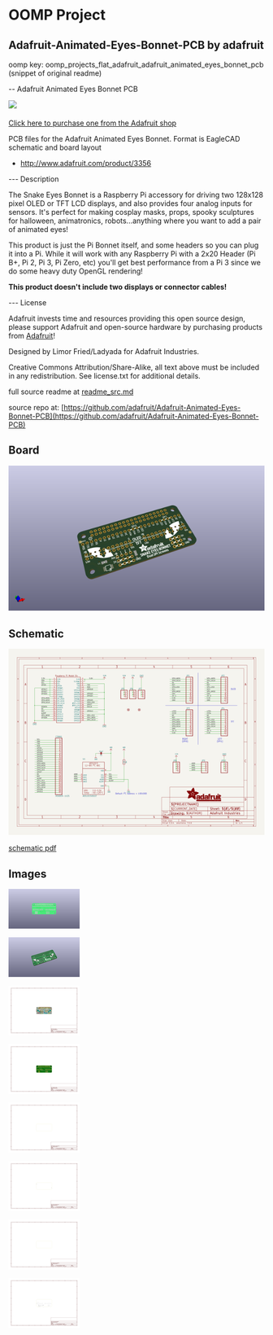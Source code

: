 # OOMP Project  
## Adafruit-Animated-Eyes-Bonnet-PCB  by adafruit  
  
oomp key: oomp_projects_flat_adafruit_adafruit_animated_eyes_bonnet_pcb  
(snippet of original readme)  
  
-- Adafruit Animated Eyes Bonnet PCB  
  
<a href="http://www.adafruit.com/products/3356"><img src="assets/image.jpg?raw=true" width="500px"><br/>  
Click here to purchase one from the Adafruit shop</a>  
  
PCB files for the Adafruit Animated Eyes Bonnet. Format is EagleCAD schematic and board layout  
* http://www.adafruit.com/product/3356  
  
--- Description  
  
The Snake Eyes Bonnet is a Raspberry Pi accessory for driving two 128x128 pixel OLED or TFT LCD displays, and also provides four analog inputs for sensors. It's perfect for making cosplay masks, props, spooky sculptures for halloween, animatronics, robots...anything where you want to add a pair of animated eyes!  
  
This product is just the Pi Bonnet itself, and some headers so you can plug it into a Pi. While it will work with any Raspberry Pi with a 2x20 Header (Pi B+, Pi 2, Pi 3, Pi Zero, etc) you'll get best performance from a Pi 3 since we do some heavy duty OpenGL rendering!  
  
**This product doesn't include two displays or connector cables!**  
  
--- License  
  
Adafruit invests time and resources providing this open source design, please support Adafruit and open-source hardware by purchasing products from [Adafruit](https://www.adafruit.com)!  
  
Designed by Limor Fried/Ladyada for Adafruit Industries.  
  
Creative Commons Attribution/Share-Alike, all text above must be included in any redistribution. See license.txt for additional details.  
  
  full source readme at [readme_src.md](readme_src.md)  
  
source repo at: [https://github.com/adafruit/Adafruit-Animated-Eyes-Bonnet-PCB](https://github.com/adafruit/Adafruit-Animated-Eyes-Bonnet-PCB)  
## Board  
  
[![working_3d.png](working_3d_600.png)](working_3d.png)  
## Schematic  
  
[![working_schematic.png](working_schematic_600.png)](working_schematic.png)  
  
[schematic pdf](working_schematic.pdf)  
## Images  
  
[![working_3D_bottom.png](working_3D_bottom_140.png)](working_3D_bottom.png)  
  
[![working_3D_top.png](working_3D_top_140.png)](working_3D_top.png)  
  
[![working_assembly_page_01.png](working_assembly_page_01_140.png)](working_assembly_page_01.png)  
  
[![working_assembly_page_02.png](working_assembly_page_02_140.png)](working_assembly_page_02.png)  
  
[![working_assembly_page_03.png](working_assembly_page_03_140.png)](working_assembly_page_03.png)  
  
[![working_assembly_page_04.png](working_assembly_page_04_140.png)](working_assembly_page_04.png)  
  
[![working_assembly_page_05.png](working_assembly_page_05_140.png)](working_assembly_page_05.png)  
  
[![working_assembly_page_06.png](working_assembly_page_06_140.png)](working_assembly_page_06.png)  
